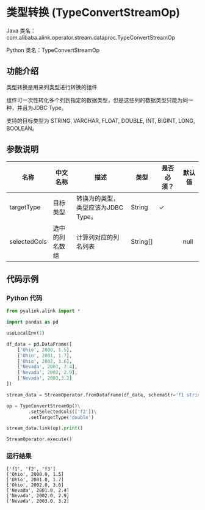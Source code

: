 # 类型转换 (TypeConvertStreamOp)
Java 类名：com.alibaba.alink.operator.stream.dataproc.TypeConvertStreamOp

Python 类名：TypeConvertStreamOp


## 功能介绍

类型转换是用来列类型进行转换的组件

组件可一次性转化多个列到指定的数据类型，但是这些列的数据类型只能为同一种，并且为JDBC Type。

支持的目标类型为 STRING, VARCHAR, FLOAT, DOUBLE, INT, BIGINT, LONG, BOOLEAN。
## 参数说明

| 名称 | 中文名称 | 描述 | 类型 | 是否必须？ | 默认值 |
| --- | --- | --- | --- | --- | --- |
| targetType | 目标类型 | 转换为的类型，类型应该为JDBC Type。 | String | ✓ |  |
| selectedCols | 选中的列名数组 | 计算列对应的列名列表 | String[] |  | null |



## 代码示例
### Python 代码
```python
from pyalink.alink import *

import pandas as pd

useLocalEnv(1)

df_data = pd.DataFrame([
    ['Ohio', 2000, 1.5],
    ['Ohio', 2001, 1.7],
    ['Ohio', 2002, 3.6],
    ['Nevada', 2001, 2.4],
    ['Nevada', 2002, 2.9],
    ['Nevada', 2003,3.2]
])

stream_data = StreamOperator.fromDataframe(df_data, schemaStr='f1 string, f2 bigint, f3 double')

op = TypeConvertStreamOp()\
        .setSelectedCols(['f2'])\
        .setTargetType('double')

stream_data.link(op).print()

StreamOperator.execute()

```

### 运行结果

```
['f1', 'f2', 'f3']
['Ohio', 2000.0, 1.5]
['Ohio', 2001.0, 1.7]
['Ohio', 2002.0, 3.6]
['Nevada', 2001.0, 2.4]
['Nevada', 2002.0, 2.9]
['Nevada', 2003.0, 3.2]
```
